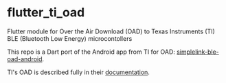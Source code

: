 # flutter_ti_oad
Flutter module for Over the Air Download (OAD) to Texas Instruments (TI) BLE (Bluetooth Low Energy) microcontollers

This repo is a Dart port of the Android app from TI for OAD: [simplelink-ble-oad-android](https://git.ti.com/cgit/simplelink-ble-oad-android/simplelink-ble-oad-android/tree/app/src).

TI's OAD is described fully in their [documentation](https://software-dl.ti.com/lprf/sdg-latest/html/oad-ble-stack-3.x/oad.html).

